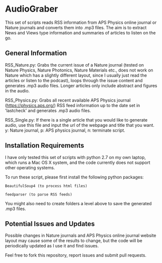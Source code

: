 # AudioGraber
This set of scripts reads RSS information from APS Physics online journal or Nature journals and converts them into .mp3 files. The aim is to extract News and Views type information and summaries of articles to listen on the go.

General Information
------------------------
RSS_Nature.py: Grabs the current issue of a Nature journal (tested on Nature Physics, Nature Photonics, Nature Materials etc., does not work on Nature which has a slightly different layout, since I usually just read the articles or listen to the podcast), loops through the issue content and generates .mp3 audio files. Longer articles only include abstract and figures in the audio.

RSS_Physics.py: Grabs all recent available APS Physics journal (https://physics.aps.org/) RSS feed information up to the date set in 'lastcheck' and generates .mp3 audio files.

RSS_Single.py: If there is a single article that you would like to generate audio, use this file and input the url of the webpage and title that you want. y: Nature journal, p: APS physics journal, n: terminate script.

Installation Requirements
------------------------
I have only tested this set of scripts with python 2.7 on my own laptop, which runs a Mac OS X system, and the code currently does not support other operating systems.

To run these script, please first install the following python packages:

    BeautifulSoup4 (to process html files)
    
    feedparser (to parse RSS feeds)
You might also need to create folders a level above to save the generated .mp3 files.

Potential Issues and Updates
------------------------
Possible changes in Nature journals and APS Physics online journal website layout may cause some of the results to change, but the code will be periodically updated as I use it and find issues.

Feel free to fork this repository, report issues and submit pull requests.
